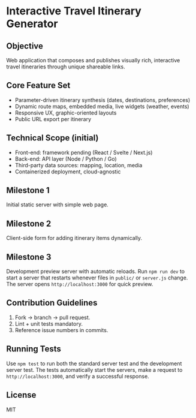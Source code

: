 # Interactive Travel Itinerary Generator

## Objective
Web application that composes and publishes visually rich, interactive travel itineraries through unique shareable links.

## Core Feature Set
- Parameter-driven itinerary synthesis (dates, destinations, preferences)
- Dynamic route maps, embedded media, live widgets (weather, events)
- Responsive UX, graphic-oriented layouts
- Public URL export per itinerary

## Technical Scope (initial)
- Front-end: framework pending (React / Svelte / Next.js)
- Back-end: API layer (Node / Python / Go)
- Third-party data sources: mapping, location, media
- Containerized deployment, cloud-agnostic

## Milestone 1
Initial static server with simple web page.

## Milestone 2
Client-side form for adding itinerary items dynamically.

## Milestone 3
Development preview server with automatic reloads. Run `npm run dev` to
start a server that restarts whenever files in `public/` or `server.js`
change. The server opens `http://localhost:3000` for quick preview.

## Contribution Guidelines
1. Fork → branch → pull request.
2. Lint + unit tests mandatory.
3. Reference issue numbers in commits.

## Running Tests
Use `npm test` to run both the standard server test and the development
server test. The tests automatically start the servers, make a request to
`http://localhost:3000`, and verify a successful response.

## License
MIT
